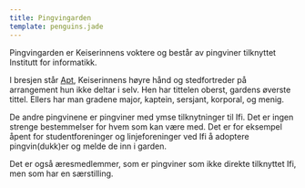 ```yaml
---
title: Pingvingarden
template: penguins.jade
---
```


Pingvingarden er Keiserinnens voktere og består av pingviner tilknyttet Institutt for informatikk.

I bresjen står [Apt](/penguin/apt/), Keiserinnens høyre hånd og stedfortreder på arrangement hun ikke deltar i selv. Hen har tittelen oberst, gardens øverste tittel. Ellers har man gradene major, kaptein, sersjant, korporal, og menig.

De andre pingvinene er pingviner med ymse tilknytninger til Ifi. Det er ingen strenge bestemmelser for hvem som kan være med. Det er for eksempel åpent for studentforeninger og linjeforeninger ved Ifi å adoptere pingvin(dukk)er og melde de inn i garden.

Det er også æresmedlemmer, som er pingviner som ikke direkte tilknyttet Ifi, men som har en særstilling.